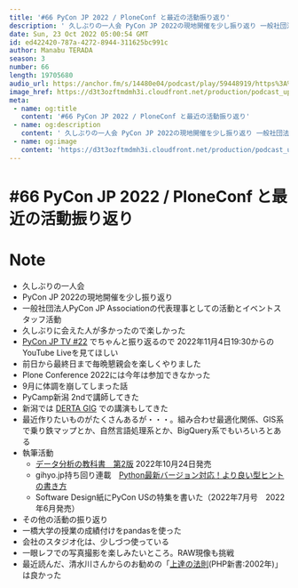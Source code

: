 ```yaml
---
title: '#66 PyCon JP 2022 / PloneConf と最近の活動振り返り'
description: ' 久しぶりの一人会 PyCon JP 2022の現地開催を少し振り返り 一般社団法人PyCon JP Associationの代表理事としての活動とイベントスタッフ活動 久しぶりに会えた人が多かったの'
date: Sun, 23 Oct 2022 05:00:54 GMT
id: ed422420-787a-4272-8944-311625bc991c
author: Manabu TERADA
season: 3
number: 66
length: 19705680
audio_url: https://anchor.fm/s/14480e04/podcast/play/59448919/https%3A%2F%2Fd3ctxlq1ktw2nl.cloudfront.net%2Fstaging%2F2022-9-23%2F390e1004-8dd9-f2de-8a70-54760961e0b9.mp3
image_href: https://d3t3ozftmdmh3i.cloudfront.net/production/podcast_uploaded/3302665/3302665-1582446732992-f3e5401da36c1.jpg
meta:
 - name: og:title
   content: '#66 PyCon JP 2022 / PloneConf と最近の活動振り返り'
 - name: og:description
   content: ' 久しぶりの一人会 PyCon JP 2022の現地開催を少し振り返り 一般社団法人PyCon JP Associationの代表理事としての活動とイベントスタッフ活動 久しぶりに会えた人が多かったの'
 - name: og:image
   content: 'https://d3t3ozftmdmh3i.cloudfront.net/production/podcast_uploaded/3302665/3302665-1582446732992-f3e5401da36c1.jpg'
---
```

# #66 PyCon JP 2022 / PloneConf と最近の活動振り返り

<DisplayDate :dateStr="'Sun, 23 Oct 2022 05:00:54 GMT'" />
<DisplaySeason :season="3" :topic="66" />


# Note

<ul>
 <li>久しぶりの一人会</li>
 <li>PyCon JP 2022の現地開催を少し振り返り</li>
  <li>一般社団法人PyCon JP Associationの代表理事としての活動とイベントスタッフ活動</li>
  <li>久しぶりに会えた人が多かったので楽しかった</li>
  <li><a href="https://tv.pycon.jp/episode/22.html" rel="noreferrer nofollow noopener" target="_blank">PyCon JP TV #22</a> でちゃんと振り返るので 2022年11月4日19:30からのYouTube Liveを見てほしい</li>
  <li>前日から最終日まで毎晩懇親会を楽しくやりました</li>
  <li>Plone Conference 2022には今年は参加できなかった</li>
  <li>9月に体調を崩してしまった話</li>
  <li>PyCamp新潟 2ndで講師してきた</li>
  <li>新潟では <a href="https://derta.co.jp/posts/dertagig3_1" rel="noreferrer nofollow noopener" target="_blank">DERTA GIG</a> での講演もしてきた</li>
  <li>最近作りたいものがたくさんあるが・・・。組み合わせ最適化関係、GIS系で乗り鉄マップとか、自然言語処理系とか、BigQuery系でもいろいろとある</li>
  <li>執筆活動
    <ul>
      <li><a href="https://amzn.to/3SiTx1i" rel="noreferrer nofollow noopener" target="_blank">データ分析の教科書　第2版</a> 2022年10月24日発売</li>
      <li>gihyo.jp持ち回り連載　<a href="https://gihyo.jp/article/2022/09/monthly-python-2209" rel="noreferrer nofollow noopener" target="_blank">Python最新バージョン対応！より良い型ヒントの書き方</a></li>
      <li>Software Design紙にPyCon USの特集を書いた（2022年7月号　2022年6月発売）</li>
    </ul>
  </li>
  <li>その他の活動の振り返り</li>
  <li>一橋大学の授業の成績付けをpandasを使った</li>
  <li>会社のスタジオ化は、少しづつ使っている</li>
  <li>一眼レフでの写真撮影を楽しみたいところ。RAW現像も挑戦</li>
  <li>最近読んだ、清水川さんからのお勧めの「<a href="https://amzn.to/3dQkTxh" rel="noreferrer nofollow noopener" target="_blank">上達の法則</a>(PHP新書:2002年)」は良かった</li>
</ul>



<Player title="#66 PyCon JP 2022 / PloneConf と最近の活動振り返り" 
  audio_url="https://anchor.fm/s/14480e04/podcast/play/59448919/https%3A%2F%2Fd3ctxlq1ktw2nl.cloudfront.net%2Fstaging%2F2022-9-23%2F390e1004-8dd9-f2de-8a70-54760961e0b9.mp3" 
  image_href="https://d3t3ozftmdmh3i.cloudfront.net/production/podcast_uploaded/3302665/3302665-1582446732992-f3e5401da36c1.jpg" 
/>

